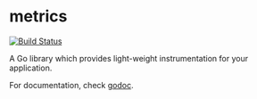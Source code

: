 metrics
=======

[![Build Status](https://travis-ci.org/codahale/metrics.png?branch=master)](https://travis-ci.org/codahale/metrics)

A Go library which provides light-weight instrumentation for your application.

For documentation, check [godoc](http://godoc.org/github.com/codahale/metrics).
